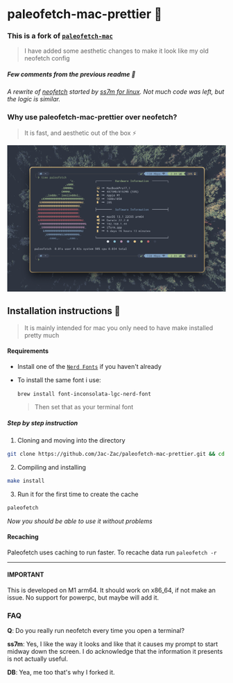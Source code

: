 # paleofetch-mac-prettier :ribbon:

### This is a fork of [`paleofetch-mac`](https://gitlab.com/DesantBucie/paleofetch-mac)
> I have added some aesthetic changes to make it look like my old neofetch config

##### Few comments from the previous readme :newspaper:
_A rewrite of [neofetch](https://github.com/dylanaraps/neofetch) started by [ss7m for linux](https://github.com/ss7m/paleofetch).
Not much code was left, but the logic is similar._

### Why use paleofetch-mac-prettier over neofetch?
> It is fast, and aesthetic out of the box :zap:

![example output](.gitlab/example.png)

## Installation instructions :wrench:
> It is mainly intended for mac you only need to have make installed pretty much

#### Requirements

- Install one of the [`Nerd Fonts`](https://github.com/ryanoasis/nerd-fonts) if you haven't already

- To install the same font i use:

    ```brew install font-inconsolata-lgc-nerd-font```
    > Then set that as your terminal font

##### Step by step instruction

1.  Cloning and moving into the directory
```bash
git clone https://github.com/Jac-Zac/paleofetch-mac-prettier.git && cd paleofetch-mac-prettier.
```
2.  Compiling and installing
```bash
make install
```

3. Run it for the first time to create the cache
```bash
paleofetch
```

_Now you should be able to use it without problems_

#### Recaching

Paleofetch uses caching to run faster. To recache data run `paleofetch -r`

----

#### IMPORTANT

This is developed on M1 arm64. It should work on x86_64, if not make an issue. No support for powerpc, but maybe will add it.
### FAQ

**Q**: Do you really run neofetch every time you open a terminal?

**ss7m**: Yes, I like the way it looks and like that it causes my prompt to start midway
down the screen. I do acknowledge that the information it presents is not actually useful.

**DB**: Yea, me too that's why I forked it.
